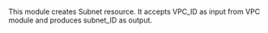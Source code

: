 This module creates Subnet resource. It accepts VPC_ID as input from VPC module and produces subnet_ID as output.